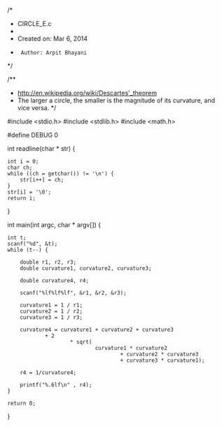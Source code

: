 /*
 * CIRCLE_E.c
 *
 *  Created on: Mar 6, 2014
 *      Author: Arpit Bhayani
 */

/**
 * http://en.wikipedia.org/wiki/Descartes'_theorem
 * The larger a circle, the smaller is the magnitude of its curvature, and vice versa.
 */

#include <stdio.h>
#include <stdlib.h>
#include <math.h>

#define DEBUG 0

int readline(char * str) {

	int i = 0;
	char ch;
	while ((ch = getchar()) != '\n') {
		str[i++] = ch;
	}
	str[i] = '\0';
	return i;
}

int main(int argc, char * argv[]) {

	int t;
	scanf("%d", &t);
	while (t--) {

		double r1, r2, r3;
		double curvature1, curvature2, curvature3;

		double curvature4, r4;

		scanf("%lf%lf%lf", &r1, &r2, &r3);

		curvature1 = 1 / r1;
		curvature2 = 1 / r2;
		curvature3 = 1 / r3;

		curvature4 = curvature1 + curvature2 + curvature3
				+ 2
						* sqrt(
								curvature1 * curvature2
										+ curvature2 * curvature3
										+ curvature3 * curvature1);

		r4 = 1/curvature4;

		printf("%.6lf\n" , r4);
	}

	return 0;
}
